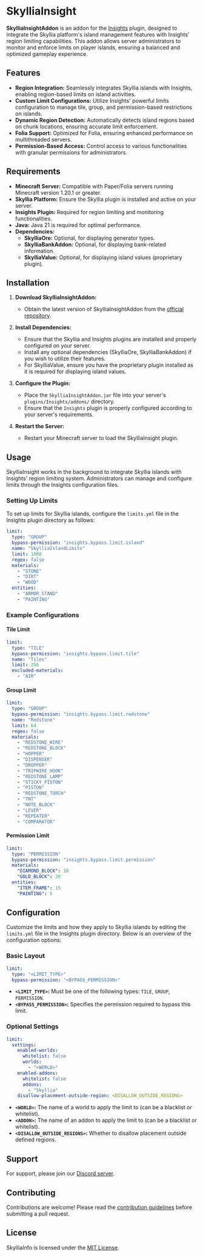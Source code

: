 # SkylliaInsight

**SkylliaInsightAddon** is an addon for the [Insights](https://github.com/InsightsPlugin/Insights) plugin, designed to integrate the Skyllia platform's island management features with Insights' region limiting capabilities. This addon allows server administrators to monitor and enforce limits on player islands, ensuring a balanced and optimized gameplay experience.

## Features

- **Region Integration:** Seamlessly integrates Skyllia islands with Insights, enabling region-based limits on island activities.
- **Custom Limit Configurations:** Utilize Insights' powerful limits configuration to manage tile, group, and permission-based restrictions on islands.
- **Dynamic Region Detection:** Automatically detects island regions based on chunk locations, ensuring accurate limit enforcement.
- **Folia Support:** Optimized for Folia, ensuring enhanced performance on multithreaded servers.
- **Permission-Based Access:** Control access to various functionalities with granular permissions for administrators.

## Requirements

- **Minecraft Server:** Compatible with Paper/Folia servers running Minecraft version 1.20.1 or greater.
- **Skyllia Platform:** Ensure the Skyllia plugin is installed and active on your server.
- **Insights Plugin:** Required for region limiting and monitoring functionalities.
- **Java:** Java 21 is required for optimal performance.
- **Dependencies:**
  - **SkylliaOre:** Optional, for displaying generator types.
  - **SkylliaBankAddon:** Optional, for displaying bank-related information.
  - **SkylliaValue:** Optional, for displaying island values (proprietary plugin).

## Installation

1. **Download SkylliaInsightAddon:**
   - Obtain the latest version of SkylliaInsightAddon from the [official repository](https://github.com/Euphillya/Skyllia/tree/dev/addons/SkylliaInsight).

2. **Install Dependencies:**
   - Ensure that the Skyllia and Insights plugins are installed and properly configured on your server.
   - Install any optional dependencies (SkylliaOre, SkylliaBankAddon) if you wish to utilize their features.
   - For SkylliaValue, ensure you have the proprietary plugin installed as it is required for displaying island values.

3. **Configure the Plugin:**
   - Place the `SkylliaInsightAddon.jar` file into your server's `plugins/Insights/addons/` directory.
   - Ensure that the `Insights` plugin is properly configured according to your server's requirements.

4. **Restart the Server:**
   - Restart your Minecraft server to load the SkylliaInsight plugin.

## Usage

SkylliaInsight works in the background to integrate Skyllia islands with Insights' region limiting system. Administrators can manage and configure limits through the Insights configuration files.

### Setting Up Limits

To set up limits for Skyllia islands, configure the `limits.yml` file in the Insights plugin directory as follows:

```yaml
limit:
  type: "GROUP"
  bypass-permission: "insights.bypass.limit.island"
  name: "SkylliaIslandLimits"
  limit: 1000
  regex: false
  materials:
    - "STONE"
    - "DIRT"
    - "WOOD"
  entities:
    - "ARMOR_STAND"
    - "PAINTING"
```

### Example Configurations

#### Tile Limit

```yaml
limit:
  type: "TILE"
  bypass-permission: "insights.bypass.limit.tile"
  name: "Tiles"
  limit: 256
  excluded-materials:
    - "AIR"
```

#### Group Limit

```yaml
limit:
  type: "GROUP"
  bypass-permission: "insights.bypass.limit.redstone"
  name: "Redstone"
  limit: 64
  regex: false
  materials:
    - "REDSTONE_WIRE"
    - "REDSTONE_BLOCK"
    - "HOPPER"
    - "DISPENSER"
    - "DROPPER"
    - "TRIPWIRE_HOOK"
    - "REDSTONE_LAMP"
    - "STICKY_PISTON"
    - "PISTON"
    - "REDSTONE_TORCH"
    - "TNT"
    - "NOTE_BLOCK"
    - "LEVER"
    - "REPEATER"
    - "COMPARATOR"
```

#### Permission Limit

```yaml
limit:
  type: "PERMISSION"
  bypass-permission: "insights.bypass.limit.permission"
  materials:
    "DIAMOND_BLOCK": 10
    "GOLD_BLOCK": 20
  entities:
    "ITEM_FRAME": 15
    "PAINTING": 5
```

## Configuration

Customize the limits and how they apply to Skyllia islands by editing the `limits.yml` file in the Insights plugin directory. Below is an overview of the configuration options:

### Basic Layout

```yaml
limit:
  type: "<LIMIT_TYPE>"
  bypass-permission: "<BYPASS_PERMISSION>"
```

- **`<LIMIT_TYPE>`:** Must be one of the following types: `TILE`, `GROUP`, `PERMISSION`.
- **`<BYPASS_PERMISSION>`:** Specifies the permission required to bypass this limit.

### Optional Settings

```yaml
limit:
  settings:
    enabled-worlds:
      whitelist: false
      worlds:
        - "<WORLD>"
    enabled-addons:
      whitelist: false
      addons:
        - "Skyllia"
    disallow-placement-outside-region: <DISALLOW_OUTSIDE_REGIONS>
```

- **`<WORLD>`:** The name of a world to apply the limit to (can be a blacklist or whitelist).
- **`<ADDON>`:** The name of an addon to apply the limit to (can be a blacklist or whitelist).
- **`<DISALLOW_OUTSIDE_REGIONS>`:** Whether to disallow placement outside defined regions.

## Support

For support, please join our [Discord server](https://discord.gg/uUJQEB7XNN).

## Contributing

Contributions are welcome! Please read the [contribution guidelines](../../CONTRIBUTING.md) before submitting a pull request.

## License

SkylliaInfo is licensed under the [MIT License](../../LICENSE).